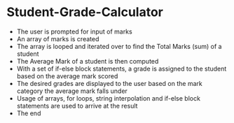 # Student-Grade-Calculator
- The user is prompted for input of marks
- An array of marks is created
- The array is looped and iterated over to find the Total Marks (sum) of a student
- The Average Mark of a student is then computed
- With a set of if-else block statements, a grade is assigned to the student based on the average mark scored
- The desired grades are displayed to the user based on the mark category the average mark falls under
- Usage of arrays, for loops, string interpolation and if-else block statements are used to arrive at the result
- The end